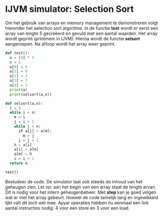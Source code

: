 # IJVM simulator: Selection Sort
Om het gebruik van arrays en memory management te demonstreren volgt hieronder het selection sort algoritme.
In de functie **test** wordt er eerst een array van lengte 5 gecreëerd en gevuld met een aantal waarden.
Het array wordt geprint (printmem in IJVM). Hierna wordt de functie **selsort** aangeroepen. 
Na afloop wordt het array weer geprint.

```python
def test():
  a = [0] * 5
  n = 5
  a[0] = 6
  a[1] = 9
  a[2] = 3
  a[3] = 7
  a[4] = 2
  print(a)
  print(selsort(a,n))

def selsort(a,n):
  i = 0
  while i < n:
    m = i
    j = i + 1
    while j < n:
      if a[j] < a[m]:
        m = j
      j = j + 1
    h = a[i]
    a[i] = a[m]
    a[m] = h
    i = i + 1
  return a

test()
```
Bestudeer de code. De simulator laat ook steeds de inhoud van het geheugen zien. Let op: aan het begin van een array staat de lengte ervan.
Dit is nodig voor het intern geheugenbeheer. Met **step** kan je goed volgen wat er met het array gebeurt.
Hoewel de code tamelijk lang en ingewikkeld lijkt valt dit toch wel mee. Ayyar operaties hebben nu eenmaal een link aantal instructies nodig: 4 voor een store en 3 voor een load.